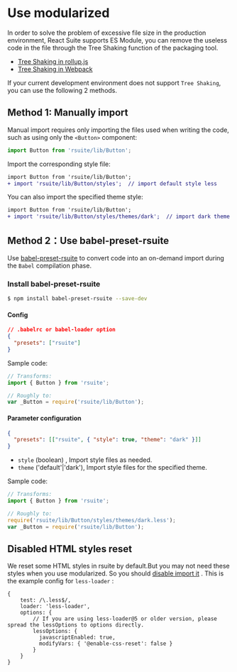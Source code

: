 # Use modularized

In order to solve the problem of excessive file size in the production environment, React Suite supports ES Module, you can remove the useless code in the file through the Tree Shaking function of the packaging tool.

- [Tree Shaking in rollup.js](https://rollupjs.org/guide/en/#tree-shaking)
- [Tree Shaking in Webpack](https://webpack.js.org/guides/tree-shaking/)

If your current development environment does not support `Tree Shaking`, you can use the following 2 methods.

## Method 1: Manually import

Manual import requires only importing the files used when writing the code, such as using only the `<Button>` component:

```js
import Button from 'rsuite/lib/Button';
```

Import the corresponding style file:

```diff
import Button from 'rsuite/lib/Button';
+ import 'rsuite/lib/Button/styles';  // import default style less
```

You can also import the specified theme style:

```diff
import Button from 'rsuite/lib/Button';
+ import 'rsuite/lib/Button/styles/themes/dark';  // import dark theme less
```

## Method 2：Use babel-preset-rsuite

Use [babel-preset-rsuite](https://github.com/rsuite/babel-preset-rsuite) to convert code into an on-demand import during the `Babel` compilation phase.

### Install babel-preset-rsuite

```bash
$ npm install babel-preset-rsuite --save-dev
```

#### Config

```json
// .babelrc or babel-loader option
{
  "presets": ["rsuite"]
}
```

Sample code:

```js
// Transforms:
import { Button } from 'rsuite';

// Roughly to:
var _Button = require('rsuite/lib/Button');
```

#### Parameter configuration

```json
{
  "presets": [["rsuite", { "style": true, "theme": "dark" }]]
}
```

- `style` (boolean) , Import style files as needed.
- `theme` ('default'|'dark'), Import style files for the specified theme.

Sample code:

```js
// Transforms:
import { Button } from 'rsuite';

// Roughly to:
require('rsuite/lib/Button/styles/themes/dark.less');
var _Button = require('rsuite/lib/Button');
```

## Disabled HTML styles reset

We reset some HTML styles in rsuite by default.But you may not need these styles when you use modularized. So you should [disable import it][config-reset-import] . This is the example config for `less-loader` :

```
{
    test: /\.less$/,
    loader: 'less-loader',
    options: {
        // If you are using less-loader@5 or older version, please spread the lessOptions to options directly.
        lessOptions: {
          javascriptEnabled: true,
          modifyVars: { '@enable-css-reset': false }
        }
    }
}
```

[config-reset-import]: /en/guide/themes#disable-html-styles-reset
